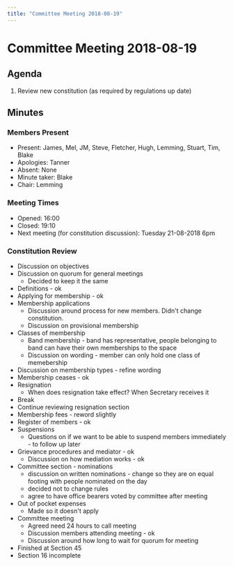 ```yaml
---
title: "Committee Meeting 2018-08-19"
---
```

# Committee Meeting 2018-08-19

## Agenda

1.  Review new constitution (as required by regulations up date)

## Minutes

### Members Present

-   Present: James, Mel, JM, Steve, Fletcher, Hugh, Lemming, Stuart, Tim, Blake
-   Apologies: Tanner
-   Absent: None
-   Minute taker: Blake
-   Chair: Lemming

### Meeting Times

-   Opened: 16:00
-   Closed: 19:10
-   Next meeting (for constitution discussion): Tuesday 21-08-2018 6pm

### Constitution Review

-   Discussion on objectives
-   Discussion on quorum for general meetings
    -   Decided to keep it the same
-   Definitions - ok
-   Applying for membership - ok
-   Membership applications
    -   Discussion around process for new members. Didn't change constitution.
    -   Discussion on provisional membership
-   Classes of membership
    -   Band membership - band has representative, people belonging to band can have their own memberships to the space
    -   Discussion on wording - member can only hold one class of memebership
-   Discussion on membership types - refine wording
-   Membership ceases - ok
-   Resignation
    -   When does resignation take effect? When Secretary receives it
-   Break
-   Continue reviewing resignation section
-   Membership fees - reword slightly
-   Register of members - ok
-   Suspensions
    -   Questions on if we want to be able to suspend members immediately - to follow up later
-   Grievance procedures and mediator - ok
    -   Discussion on how mediation works - ok
-   Committee section - nominations
    -   discussion on written nominations - change so they are on equal footing with people nominated on the day
    -   decided not to change rules
    -   agree to have office bearers voted by committee after meeting
-   Out of pocket expenses
    -   Made so it doesn't apply
-   Committee meeting
    -   Agreed need 24 hours to call meeting
    -   Discussion members attending meeting - ok
    -   Discussion around how long to wait for quorum for meeting
-   Finished at Section 45
-   Section 16 incomplete
